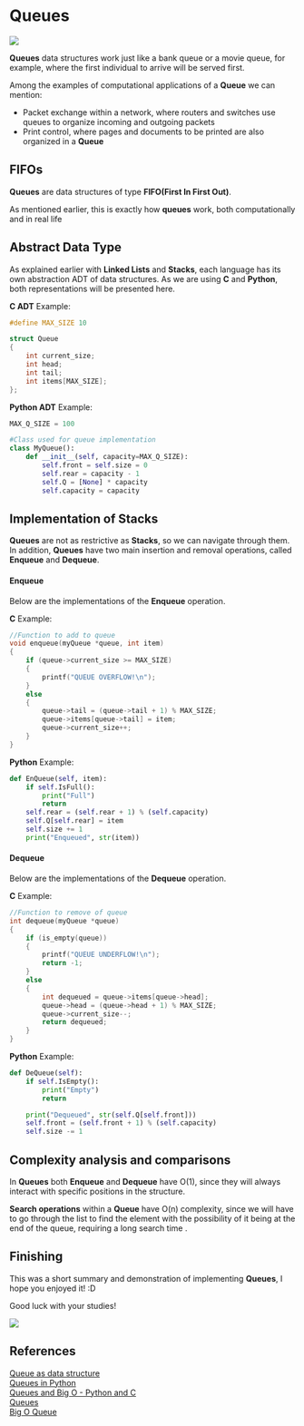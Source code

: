 # Queues

![](https://www.mundojs.com.br/wp-content/uploads/2020/06/queue-basic.png)

**Queues** data structures work just like a bank queue or a movie queue, for example,
where the first individual to arrive will be served first.

Among the examples of computational applications of a **Queue** we can mention:

- Packet exchange within a network, where routers and switches use queues to organize incoming and outgoing packets
- Print control, where pages and documents to be printed are also organized in a **Queue**

## FIFOs

**Queues** are data structures of type **FIFO(First In First Out)**.

As mentioned earlier, this is exactly how **queues** work, both computationally and in real life

## Abstract Data Type

As explained earlier with **Linked Lists** and **Stacks**, each language has its own abstraction ADT of data structures. 
As we are using **C** and **Python**, both representations will be presented here.

**C ADT** Example:
```C
#define MAX_SIZE 10

struct Queue
{
	int current_size;
	int head;
	int tail;
	int items[MAX_SIZE];
};
```

**Python ADT** Example:
```Python
MAX_Q_SIZE = 100

#Class used for queue implementation
class MyQueue():
    def __init__(self, capacity=MAX_Q_SIZE):
        self.front = self.size = 0
        self.rear = capacity - 1
        self.Q = [None] * capacity
        self.capacity = capacity
```

## Implementation of Stacks

**Queues** are not as restrictive as **Stacks**, so we can navigate through them. 
In addition, **Queues** 
have two main insertion and removal operations, called **Enqueue** and **Dequeue**.

#### Enqueue

Below are the implementations of the **Enqueue** operation.

**C** Example:
```C
//Function to add to queue
void enqueue(myQueue *queue, int item)
{
	if (queue->current_size >= MAX_SIZE)
	{
		printf("QUEUE OVERFLOW!\n");
	}
	else
	{
		queue->tail = (queue->tail + 1) % MAX_SIZE;
		queue->items[queue->tail] = item;
		queue->current_size++;
	}
}
```

**Python** Example:
```Python
def EnQueue(self, item):
    if self.IsFull():
        print("Full")
        return
    self.rear = (self.rear + 1) % (self.capacity)
    self.Q[self.rear] = item
    self.size += 1
    print("Enqueued", str(item))
```

#### Dequeue

Below are the implementations of the **Dequeue** operation.

**C** Example:
```C
//Function to remove of queue
int dequeue(myQueue *queue)
{
	if (is_empty(queue))
	{
		printf("QUEUE UNDERFLOW!\n");
		return -1;
	}
	else
	{
		int dequeued = queue->items[queue->head];
		queue->head = (queue->head + 1) % MAX_SIZE;
		queue->current_size--;
		return dequeued;
	}
}
```

**Python** Example:
```Python
def DeQueue(self):
    if self.IsEmpty():
        print("Empty")
        return

    print("Dequeued", str(self.Q[self.front]))
    self.front = (self.front + 1) % (self.capacity)
    self.size -= 1
```

## Complexity analysis and comparisons

In **Queues** both **Enqueue** and **Dequeue** have O(1), 
since they will always interact with specific positions in the structure.

**Search operations** within a **Queue** have O(n) complexity, since we will have to go through the list to find 
the element with the possibility of it being at the end of the queue, requiring a long search time .

## Finishing

This was a short summary and demonstration of implementing **Queues**, I hope you enjoyed it! :D

Good luck with your studies!

![](https://media.giphy.com/media/LFEjnqmVmbKk8/giphy.gif)

## References

[Queue as data structure](https://www.treinaweb.com.br/blog/o-que-e-e-como-funciona-a-estrutura-de-dados-fila) <br>
[Queues in Python](https://algoritmosempython.com.br/cursos/algoritmos-python/estruturas-dados/filas/) <br>
[Queues and Big O - Python and C](https://www.geeksforgeeks.org/queue-set-1introduction-and-array-implementation/) <br>
[Queues](http://sites.poli.usp.br/p/fabio.cozman/Didatico/Comp/Material/estruturas.pdf) <br>
[Big O Queue](https://www.bigocheatsheet.com/) <br>